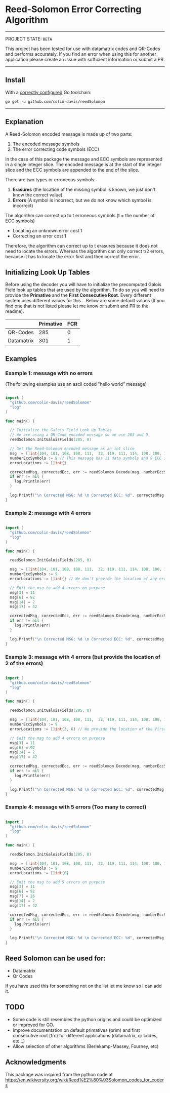 # Reed-Solomon Error Correcting Algorithm

____

PROJECT STATE: `BETA`

This project has been tested for use with datamatrix codes and QR-Codes and performs accurately. If you find an error when using this for another application please create an issue with sufficient information or submit a PR.

---

## Install

With a [correctly configured](https://golang.org/doc/install#testing) Go toolchain:

`go get -u github.com/colin-davis/reedSolomon`

---

## Explanation

A Reed-Solomon encoded message is made up of two parts:
1. The encoded message symbols
2. The error correcting code symbols (ECC)

In the case of this package the message and ECC symbols are represented in a single
integer slice. The encoded message is at the start of the integer slice and the ECC symbols are appended to the end of the slice.


There are two types or erroneous symbols:
1. **Erasures** (the location of the missing symbol is known, we just don't know the correct value)
2. **Errors** (A symbol is incorrect, but we do not know which symbol is incorrect)

The algorithm can correct up to t erroneous symbols (t = the number of ECC symbols)
- Locating an unknown error cost 1
- Correcting an error cost 1

Therefore, the algorithm can correct up to t erasures because it does not need to locate the errors. Whereas the algorithm can only correct t/2 errors, because it has to locate the error first and then correct the error.


## Initializing Look Up Tables

Before using the decoder you will have to initialize the precomputed Galois Field look up tables that are used by the algorithm.
To do so you will need to provide the **Primative** and the **First Consecutive Root**. Every different system uses different values for this...
Below are some default values (If you find one that is not listed please let me know or submit and PR to the readme).

|            | Primative | FCR |
|------------|-----------|-----|
| QR-Codes   | 285       | 0   |
| Datamatrix | 301       | 1   |

## Examples

### Example 1: message with no errors
(The following examples use an ascii coded "hello world" message)
```go

import (
  "github.com/colin-davis/reedSolomon"
  "log"
)

func main() {

  // Initialize the Galois Field Look Up Tables
  // We are using a QR-Code encoded message so we use 285 and 0
  reedSolomon.InitGaloisFields(285, 0)

  // Get the Reed-Solomon encoded message as an int slice
  msg := []int{104, 101, 108, 108, 111,  32, 119, 111, 114, 108, 100, 145, 124, 96, 105, 94, 31, 179, 149, 163} // "hello world"
  numberEccSymbols := 9 // This message has 11 data symbols and 9 ECC symbols
  errorLocations := []int{}

  correctedMsg, correctedEcc, err := reedSolomon.Decode(msg, numberEccSymbols, errorLocations)
  if err != nil {
    log.Println(err)
  }

  log.Printf("\n Corrected MSG: %d \n Corrected ECC: %d", correctedMsg, correctedEcc)
}
```

### Example 2: message with 4 errors
```go

import (
  "github.com/colin-davis/reedSolomon"
  "log"
)

func main() {

  reedSolomon.InitGaloisFields(285, 0)

  msg := []int{104, 101, 108, 108, 111,  32, 119, 111, 114, 108, 100, 145, 124, 96, 105, 94, 31, 179, 149, 163} // "hello world"
  numberEccSymbols := 9
  errorLocations := []int{} // We don't provide the location of any errors (this will cost 2 for each error because it has to locate then fix the error)

  // Edit the msg to add 4 errors on purpose
  msg[3] = 11
  msg[6] = 92
  msg[14] = 2
  msg[17] = 42

  correctedMsg, correctedEcc, err := reedSolomon.Decode(msg, numberEccSymbols, errorLocations)
  if err != nil {
    log.Println(err)
  }

  log.Printf("\n Corrected MSG: %d \n Corrected ECC: %d", correctedMsg, correctedEcc)
}
```

### Example 3: message with 4 errors (but provide the location of 2 of the errors)
```go

import (
  "github.com/colin-davis/reedSolomon"
  "log"
)

func main() {

  reedSolomon.InitGaloisFields(285, 0)

  msg := []int{104, 101, 108, 108, 111,  32, 119, 111, 114, 108, 100, 145, 124, 96, 105, 94, 31, 179, 149, 163} // "hello world"
  numberEccSymbols := 9
  errorLocations := []int{3, 6} // We provide the location of the first two errors (These two errors will now only cost 1 each)

  // Edit the msg to add 4 errors on purpose
  msg[3] = 11
  msg[6] = 92
  msg[14] = 2
  msg[17] = 42

  correctedMsg, correctedEcc, err := reedSolomon.Decode(msg, numberEccSymbols, errorLocations)
  if err != nil {
    log.Println(err)
  }

  log.Printf("\n Corrected MSG: %d \n Corrected ECC: %d", correctedMsg, correctedEcc)
}
```

### Example 4: message with 5 errors (Too many to correct)
```go

import (
  "github.com/colin-davis/reedSolomon"
  "log"
)

func main() {

  reedSolomon.InitGaloisFields(285, 0)

  msg := []int{104, 101, 108, 108, 111,  32, 119, 111, 114, 108, 100, 145, 124, 96, 105, 94, 31, 179, 149, 163} // "hello world"
  numberEccSymbols := 9
  errorLocations := []int{0}

  // Edit the msg to add 5 errors on purpose
  msg[3] = 11
  msg[6] = 92
  msg[7] = 26
  msg[14] = 2
  msg[17] = 42

  correctedMsg, correctedEcc, err := reedSolomon.Decode(msg, numberEccSymbols, errorLocations)
  if err != nil {
    log.Println(err)
  }

  log.Printf("\n Corrected MSG: %d \n Corrected ECC: %d", correctedMsg, correctedEcc)
}
```

## Reed Solomon can be used for:

  - Datamatrix
  - Qr Codes

If you have used this for something not on the list let me know so I can add it.

## TODO
 - Some code is still resembles the python origins and could be optimized or improved for GO.
 - Improve documentation on default primatives (prim) and first consecutive root (frc) for different applications (datamatrix, qr codes, etc...)
 - Allow selection of other algorithms (Berlekamp-Massey, Fourney, etc)

## Acknowledgments

This package was inspired from the python code at https://en.wikiversity.org/wiki/Reed%E2%80%93Solomon_codes_for_coders
